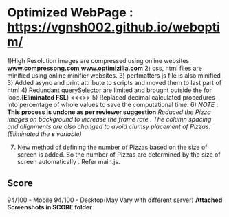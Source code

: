 # Optimized WebPage : https://vgnsh002.github.io/weboptim/

1)High Resolution images are compressed using online websites
  **www.compresspng.com**
  **www.optimizilla.com**
2) css, html files are minified using online minifier websites.
3) perfmatters js file is also minified
3) Added async and print attribute to scripts and moved them to last part of html
4) Redundant querySelector are limited and brought outside the for loop.(**Eliminated FSL**)
    <<<<Also used Web API call for faster performance>>>
5) Replaced decimal calculated procedures into percentage of whole values to save the computational time.
6)  _NOTE_ : **This process is undone as per reviewer suggestion** _Reduced the Pizza images on background to increase the frame rate . The column spacing and alignments are also changed to avoid clumsy placement of Pizzas.(Eliminated the **s** variable)_

7) New method of defining the number of Pizzas based on the size of screen is added. So the number of Pizzas are determined by the size of screen automatically . Refer main.js.
## Score
94/100 - Mobile
94/100 - Desktop(May Vary with different server) **Attached Screenshots in SCORE folder**
